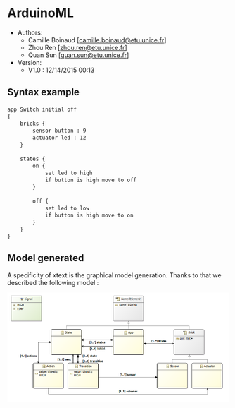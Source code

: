 # ArduinoML

* Authors:
    * Camille Boinaud [[camille.boinaud@etu.unice.fr](mailto:camille.boinaud@etu.unice.fr)]    
    * Zhou Ren [[zhou.ren@etu.unice.fr](mailto:zhou.ren@etu.unice.fr)]
    * Quan Sun [[quan.sun@etu.unice.fr](mailto:quan.sun@etu.unice.fr)]
* Version:
    * V1.0 : 12/14/2015 00:13

## Syntax example
    
```
app Switch initial off 
{
	bricks {
		sensor button : 9
		actuator led : 12
	}
	
	states {
		on {
			set led to high
			if button is high move to off
		}
		
		off {
			set led to low
			if button is high move to on
		}
	}
}
```

## Model generated

A specificity of xtext is the graphical model generation. Thanks to that we described the following model :

![Model Diagram](https://github.com/camilleboinaud/pns_dsl_kick_off_lab/blob/master/dsl/external/xtext/doc/model.png)  
  
